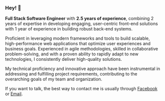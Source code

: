 ### Hey! 👋 

<!--
<a href="#">
<img align="right" src="https://github-readme-stats.vercel.app/api?username=kiensamson0000&show_icons=true&theme=default">
</a>
-->

**Full Stack Software Engineer** with **2.5 years of experience**, combining 2 years of expertise in developing engaging, user-centric front-end solutions with 1 year of experience in building robust back-end systems.

Proficient in leveraging modern frameworks and tools to build scalable, high-performance web applications that optimize user experiences and business goals. Experienced in agile methodologies, skilled in collaborative problem-solving, and with a proven ability to rapidly adapt to new technologies, I consistently deliver high-quality solutions.

My technical proficiency and innovative approach have been instrumental in addressing and fulfilling project requirements, contributing to the overarching goals of my team and organization.

If you want to talk, the best way to contact me is usually through [Facebook](https://www.facebook.com/kinn.khk) or [Email](mailto:kienkh99@gmail.com).
